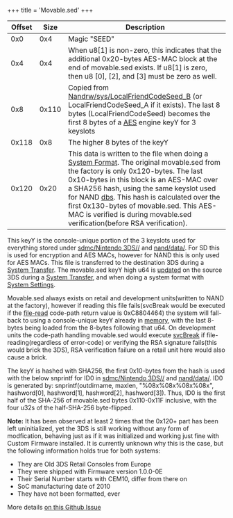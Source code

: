 +++
title = 'Movable.sed'
+++

| Offset | Size  | Description                                                                                                                                                                                                                                                                                                                                                                                                                                                   |
|--------|-------|---------------------------------------------------------------------------------------------------------------------------------------------------------------------------------------------------------------------------------------------------------------------------------------------------------------------------------------------------------------------------------------------------------------------------------------------------------------|
| 0x0    | 0x4   | Magic "SEED"                                                                                                                                                                                                                                                                                                                                                                                                                                                  |
| 0x4    | 0x4   | When u8\[1\] is non-zero, this indicates that the additional 0x20-bytes AES-MAC block at the end of movable.sed exists. If u8\[1\] is zero, then u8 \[0\], \[2\], and \[3\] must be zero as well.                                                                                                                                                                                                                                                             |
| 0x8    | 0x110 | Copied from [Nandrw/sys/LocalFriendCodeSeed_B](Nandrw/sys/LocalFriendCodeSeed_B "wikilink") (or LocalFriendCodeSeed_A if it exists). The last 8 bytes (LocalFriendCodeSeed) becomes the first 8 bytes of a [AES](AES "wikilink") engine keyY for 3 keyslots                                                                                                                                                                                                   |
| 0x118  | 0x8   | The higher 8 bytes of the keyY                                                                                                                                                                                                                                                                                                                                                                                                                                |
| 0x120  | 0x20  | This data is written to the file when doing a [System Format](System_Settings "wikilink"). The original movable.sed from the factory is only 0x120-bytes. The last 0x10-bytes in this block is an AES-MAC over a SHA256 hash, using the same keyslot used for NAND [dbs](Title_Database "wikilink"). This hash is calculated over the first 0x130-bytes of movable.sed. This AES-MAC is verified is during movable.sed verification(before RSA verification). |

This keyY is the console-unique portion of the 3 keyslots used for
everything stored under [sdmc/Nintendo
3DS/<ID0>/<ID1>](SD_Filesystem "wikilink") and
[nand/data/<ID0>](Flash_Filesystem "wikilink"). For SD this is used for
encryption and AES MACs, however for NAND this is only used for AES
MACs. This file is transferred to the destination 3DS during a [System
Transfer](System_Transfer "wikilink"). The movable.sed keyY high u64 is
[updated](FS:InitializeCtrFileSystem "wikilink") on the source 3DS
during a [System Transfer](System_Transfer "wikilink"), and when doing a
system format with [System Settings](System_Settings "wikilink").

Movable.sed always exists on retail and development units(written to
NAND at the factory), however if reading this file fails(svcBreak would
be executed if the [file-read](Filesystem_services_PXI "wikilink")
code-path return value is 0xC8804464) the system will fall-back to using
a console-unique keyY already in
[memory](PSPXI:GetLocalFriendCodeSeed "wikilink"), with the last 8-bytes
being loaded from the 8-bytes following that u64. On development units
the code-path handling movable.sed would execute
[svcBreak](SVC "wikilink") if file-reading(regardless of error-code) or
verifying the RSA signature fails(this would brick the 3DS), RSA
verification failure on a retail unit here would also cause a brick.

The keyY is hashed with SHA256, the first 0x10-bytes from the hash is
used with the below snprintf for ID0 in [sdmc/Nintendo
3DS/<ID0>/<ID1>](SD_Filesystem "wikilink") and
[nand/data/<ID0>](Flash_Filesystem "wikilink"). ID0 is generated by:
snprintf(outdirname, maxlen, "%08x%08x%08x%08x", hashword\[0\],
hashword\[1\], hashword\[2\], hashword\[3\]). Thus, ID0 is the first
half of the SHA-256 of movable.sed bytes 0x110-0x11F inclusive, with the
four u32s of the half-SHA-256 byte-flipped.

**Note:** It has been observed at least 2 times that the 0x120+ part has
been left uninitialized, yet the 3DS is still working without any form
of modfication, behaving just as if it was initialized and working just
fine with Custom Firmware installed. It is currently unknown why this is
the case, but the following information holds true for both systems:

- They are Old 3DS Retail Consoles from Europe
- They were shipped with Firmware version 1.0.0-0E
- Their Serial Number starts with CEM10, differ from there on
- SoC manufacturing date of 2010
- They have not been formatted, ever

More details [on this Github
Issue](https://github.com/d0k3/GodMode9/issues/318)